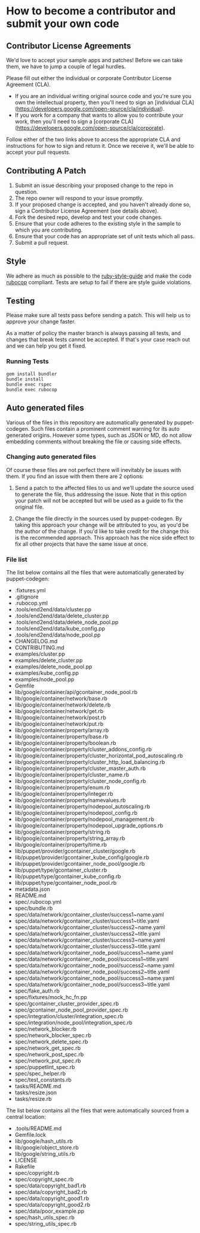 # How to become a contributor and submit your own code

## Contributor License Agreements

We'd love to accept your sample apps and patches! Before we can take them, we
have to jump a couple of legal hurdles.

Please fill out either the individual or corporate Contributor License
Agreement (CLA).

  * If you are an individual writing original source code and you're sure you
    own the intellectual property, then you'll need to sign an [individual CLA]
    (https://developers.google.com/open-source/cla/individual).
  * If you work for a company that wants to allow you to contribute your work,
    then you'll need to sign a [corporate CLA]
    (https://developers.google.com/open-source/cla/corporate).

Follow either of the two links above to access the appropriate CLA and
instructions for how to sign and return it. Once we receive it, we'll
be able to accept your pull requests.

## Contributing A Patch

1. Submit an issue describing your proposed change to the repo in question.
1. The repo owner will respond to your issue promptly.
1. If your proposed change is accepted, and you haven't already done so, sign a
   Contributor License Agreement (see details above).
1. Fork the desired repo, develop and test your code changes.
1. Ensure that your code adheres to the existing style in the sample to which
   you are contributing.
1. Ensure that your code has an appropriate set of unit tests which all pass.
1. Submit a pull request.

## Style

We adhere as much as possible to the [ruby-style-guide][] and make the code
[rubocop][] compliant. Tests are setup to fail if there are style guide
violations.

## Testing

Please make sure all tests pass before sending a patch. This will help us to
approve your change faster.

As a matter of policy the master branch is always passing all tests, and changes
that break tests cannot be accepted. If that's your case reach out and we can
help you get it fixed.

### Running Tests

```
gem install bundler
bundle install
bundle exec rspec
bundle exec rubocop
```

## Auto generated files

Various of the files in this repository are automatically generated by
puppet-codegen. Such files contain a prominent comment warning for its
auto generated origins. However some types, such as JSON or MD, do not allow
embedding comments without breaking the file or causing side effects.

### Changing auto generated files

Of course these files are not perfect there will inevitably be issues with them.
If you find an issue with them there are 2 options:

1. Send a patch to the affected files to us and we'll update the source used to
   generate the file, thus addressing the issue. Note that in this option your
   patch will not be accepted but will be used as a guide to fix the original
   file.

2. Change the file directly in the sources used by puppet-codegen. By taking
   this approach your change will be attributed to you, as you'd be the author
   of the change. If you'd like to take credit for the change this is the
   recommended approach. This approach has the nice side effect to fix all other
   projects that have the same issue at once.

### File list

The list below contains all the files that were automatically generated by
puppet-codegen:

  * .fixtures.yml
  * .gitignore
  * .rubocop.yml
  * .tools/end2end/data/cluster.pp
  * .tools/end2end/data/delete_cluster.pp
  * .tools/end2end/data/delete_node_pool.pp
  * .tools/end2end/data/kube_config.pp
  * .tools/end2end/data/node_pool.pp
  * CHANGELOG.md
  * CONTRIBUTING.md
  * examples/cluster.pp
  * examples/delete_cluster.pp
  * examples/delete_node_pool.pp
  * examples/kube_config.pp
  * examples/node_pool.pp
  * Gemfile
  * lib/google/container/api/gcontainer_node_pool.rb
  * lib/google/container/network/base.rb
  * lib/google/container/network/delete.rb
  * lib/google/container/network/get.rb
  * lib/google/container/network/post.rb
  * lib/google/container/network/put.rb
  * lib/google/container/property/array.rb
  * lib/google/container/property/base.rb
  * lib/google/container/property/boolean.rb
  * lib/google/container/property/cluster_addons_config.rb
  * lib/google/container/property/cluster_horizontal_pod_autoscaling.rb
  * lib/google/container/property/cluster_http_load_balancing.rb
  * lib/google/container/property/cluster_master_auth.rb
  * lib/google/container/property/cluster_name.rb
  * lib/google/container/property/cluster_node_config.rb
  * lib/google/container/property/enum.rb
  * lib/google/container/property/integer.rb
  * lib/google/container/property/namevalues.rb
  * lib/google/container/property/nodepool_autoscaling.rb
  * lib/google/container/property/nodepool_config.rb
  * lib/google/container/property/nodepool_management.rb
  * lib/google/container/property/nodepool_upgrade_options.rb
  * lib/google/container/property/string.rb
  * lib/google/container/property/string_array.rb
  * lib/google/container/property/time.rb
  * lib/puppet/provider/gcontainer_cluster/google.rb
  * lib/puppet/provider/gcontainer_kube_config/google.rb
  * lib/puppet/provider/gcontainer_node_pool/google.rb
  * lib/puppet/type/gcontainer_cluster.rb
  * lib/puppet/type/gcontainer_kube_config.rb
  * lib/puppet/type/gcontainer_node_pool.rb
  * metadata.json
  * README.md
  * spec/.rubocop.yml
  * spec/bundle.rb
  * spec/data/network/gcontainer_cluster/success1~name.yaml
  * spec/data/network/gcontainer_cluster/success1~title.yaml
  * spec/data/network/gcontainer_cluster/success2~name.yaml
  * spec/data/network/gcontainer_cluster/success2~title.yaml
  * spec/data/network/gcontainer_cluster/success3~name.yaml
  * spec/data/network/gcontainer_cluster/success3~title.yaml
  * spec/data/network/gcontainer_node_pool/success1~name.yaml
  * spec/data/network/gcontainer_node_pool/success1~title.yaml
  * spec/data/network/gcontainer_node_pool/success2~name.yaml
  * spec/data/network/gcontainer_node_pool/success2~title.yaml
  * spec/data/network/gcontainer_node_pool/success3~name.yaml
  * spec/data/network/gcontainer_node_pool/success3~title.yaml
  * spec/fake_auth.rb
  * spec/fixtures/mock_hc_fn.pp
  * spec/gcontainer_cluster_provider_spec.rb
  * spec/gcontainer_node_pool_provider_spec.rb
  * spec/integration/cluster/integration_spec.rb
  * spec/integration/node_pool/integration_spec.rb
  * spec/network_blocker.rb
  * spec/network_blocker_spec.rb
  * spec/network_delete_spec.rb
  * spec/network_get_spec.rb
  * spec/network_post_spec.rb
  * spec/network_put_spec.rb
  * spec/puppetlint_spec.rb
  * spec/spec_helper.rb
  * spec/test_constants.rb
  * tasks/README.md
  * tasks/resize.json
  * tasks/resize.rb

The list below contains all the files that were automatically sourced from a
central location:

  * .tools/README.md
  * Gemfile.lock
  * lib/google/hash_utils.rb
  * lib/google/object_store.rb
  * lib/google/string_utils.rb
  * LICENSE
  * Rakefile
  * spec/copyright.rb
  * spec/copyright_spec.rb
  * spec/data/copyright_bad1.rb
  * spec/data/copyright_bad2.rb
  * spec/data/copyright_good1.rb
  * spec/data/copyright_good2.rb
  * spec/data/poor_example.pp
  * spec/hash_utils_spec.rb
  * spec/string_utils_spec.rb

[ruby-style-guide]: https://github.com/bbatsov/ruby-style-guide
[rubocop]: https://rubocop.readthedocs.io/en/latest/
